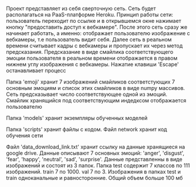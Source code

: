 Проект представляет из себя сверточную сеть. Сеть будет располагаться на PaaS-платформе Heroku. Принцип работы сети: пользователь переходит по ссылке и в открывшемся окне нажимает кнопку "предоставить доступ к вебкамере". После этого сеть сразу же начинает работать, а именно: отображает пользователю изображение с вебкамеры, т.е пользователь видит себя. Далее сеть в реальном времени считывает кадры с вебкамеры и пропускает их через метод предсказания. Предсказание в виде смайлика соответствующего эмоции пользователя в реальном времени отображается в правом нижнем углу изображения с вебкамеры. Нажатие клавиши 'Escape' останавливает процесс

Папка 'emoji' хранит 7 изображений смайликов соответстующих 7 основным эмоциям и список этих смайликов в виде numpy массивов. Сеть предсказывает число соответствующее одной из эмоций. Смайлик хранящийся под соответствующим индедксом отображается пользователю

Папка 'models' хранит экземпляры обученных моделей

Папка 'scripts' хранит файлы с кодом. Файл network хранит код обучения сети

Файл 'data_download_link.txt' хранит ссылку на данные хранящиеся на google drive. Данные описывают 7 основных эмоций: 'anger', 'disgust', 'fear', 'happy', 'neutral', 'sad', 'surprise'. Данные представленны в виде изображений и состоят из 3 папок. Папка test содержит 7 классов по 111 изображений. train 7 по 1000. val 7 по 3. Изображения в папках test и train одноканальные и равносторонние. Общий объем больше 100 мб
